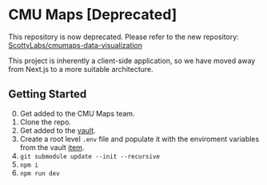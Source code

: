 # CMU Maps [Deprecated]

This repository is now deprecated. Please refer to the new repository: [ScottyLabs/cmumaps-data-visualization](https://github.com/ScottyLabs/cmumaps)

This project is inherently a client-side application, so we have moved away from Next.js to a more suitable architecture.

## Getting Started

0. Get added to the CMU Maps team.
1. Clone the repo.
2. Get added to the [vault](https://vault.scottylabs.org/#/vault?organizationId=3ef62a20-29b9-4a0f-a745-50a8e6dc13ea).
3. Create a root level `.env` file and populate it with the enviroment variables from the vault [item](https://vault.scottylabs.org/#/vault?organizationId=3ef62a20-29b9-4a0f-a745-50a8e6dc13ea&itemId=317527d8-4cd1-450d-a8d5-23955a55ce78).
4. `git submodule update --init --recursive`
5. `npm i`
6. `npm run dev`
